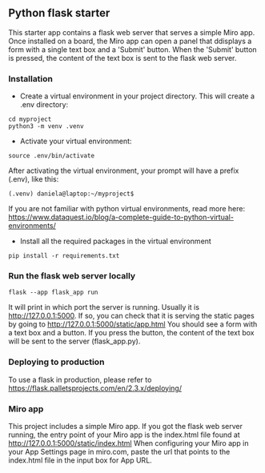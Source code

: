 ## Python flask starter
This starter app contains a flask web server that serves a simple Miro app. Once installed on a board, the Miro app can open a panel that ddisplays a form with a single text box and a 'Submit' button. When the 'Submit' button is pressed, the content of the text box is sent to the flask web server.

### Installation

- Create a virtual environment in your project directory. This will create a .env directory:

```
cd myproject
python3 -m venv .venv
```

- Activate your virtual environment:

```
source .env/bin/activate
```

After activating the virtual environment, your prompt will have a prefix (.env), like this:

```
(.venv) daniela@laptop:~/myproject$ 
```

If you are not familiar with python virtual environments, read more here: https://www.dataquest.io/blog/a-complete-guide-to-python-virtual-environments/

- Install all the required packages in the virtual environment

```
pip install -r requirements.txt
```

### Run the flask web server locally

```
flask --app flask_app run
```

It will print in which port the server is running. Usually it is http://127.0.0.1:5000. If so, you can check that it is serving the static pages by going to http://127.0.0.1:5000/static/app.html
You should see a form with a text box and a button. If you press the button, the content of the text box will be sent to the server (flask_app.py).

### Deploying to production

To use a flask in production, please refer to https://flask.palletsprojects.com/en/2.3.x/deploying/

### Miro app

This project includes a simple Miro app. If you got the flask web server running, the entry point of your Miro app is the index.html file found at http://127.0.0.1:5000/static/index.html
When configuring your Miro app in your App Settings page in miro.com, paste the url that points to the index.html file in the input box for App URL. 
